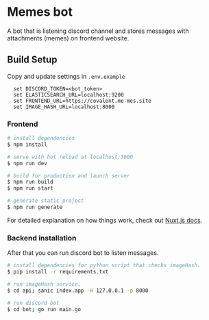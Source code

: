 # Memes bot

A bot that is listening discord channel and stores messages with attachments (memes) on frontend website.

## Build Setup

Copy and update settings in `.env.example`
```shell
  set DISCORD_TOKEN=<bot_token>
  set ELASTICSEARCH_URL=localhost:9200
  set FRONTEND_URL=https://covalent.me-mes.site
  set IMAGE_HASH_URL=localhost:8000
```

### Frontend

```bash
# install dependencies
$ npm install

# serve with hot reload at localhost:3000
$ npm run dev

# build for production and launch server
$ npm run build
$ npm run start

# generate static project
$ npm run generate
```

For detailed explanation on how things work, check out [Nuxt.js docs](https://nuxtjs.org).

### Backend installation

After that you can run discord bot to listen messages.

```bash
# install dependencies for python script that checks imageHash. 
$ pip install -r requirements.txt

# run imageHash service.
$ cd api; sanic index.app -H 127.0.0.1 -p 8000

# run discord bot
$ cd bot; go run main.go
```
